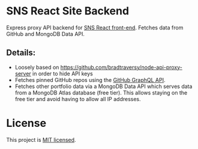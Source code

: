 # SNS React Site Backend

Express proxy API backend for [SNS React front-end](https://github.com/simplenotsimpler/sns-site-react). Fetches data from GitHub and MongoDB Data API.

## Details:

- Loosely based on https://github.com/bradtraversy/node-api-proxy-server in order to hide API keys
- Fetches pinned GitHub repos using the [GitHub GraphQL API](https://docs.github.com/en/graphql).
- Fetches other portfolio data via a MongoDB Data API which serves data from a MongoDB Atlas database (free tier). This allows staying on the free tier and avoid having to allow all IP addresses.

# License

This project is [MIT licensed](./LICENSE).
